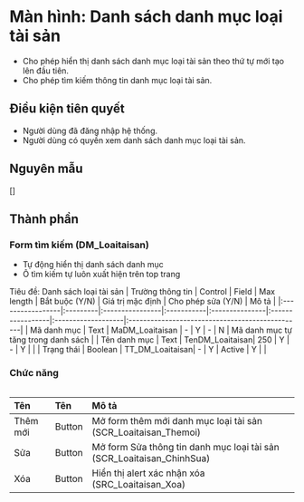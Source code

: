 # Màn hình: Danh sách danh mục loại tài sản
- Cho phép hiển thị danh sách danh mục loại tài sản theo thứ tự mới tạo lên đầu tiên.
- Cho phép tìm kiếm thông tin danh mục loại tài sản.

## Điều kiện tiên quyết
- Người dùng đã đăng nhập hệ thống.
- Người dùng có quyền xem danh sách danh mục loại tài sản.

## Nguyên mẫu
[]

## Thành phần

### Form tìm kiếm (DM_Loaitaisan)
- Tự động hiển thị danh sách danh mục 
- Ô tìm kiếm tự luôn xuất hiện trên top trang

<div style="overflow-x:auto">
Tiêu đề: Danh sách loại tài sản
| Trường thông tin | Control  | Field           | Max length | Bắt buộc (Y/N) | Giá trị mặc định | Cho phép sửa (Y/N) | Mô tả                                           |
|:-----------------|:---------|:----------------|:-----------|:---------------|:-----------------|:-------------------|:------------------------------------------------|
| Mã danh mục      | Text     | MaDM_Loaitaisan | -          | Y             | -                 | N                  | Mã danh mục tự tăng trong danh sách             |
| Tên danh mục     | Text     | TenDM_Loaitaisan| 250        | Y             | -                 | Y                  |                                                 |
| Trạng thái       | Boolean  | TT_DM_Loaitaisan| -          | Y             | Active            | Y                  |                                                 |

</div>

### Chức năng

<div style="overflow-x:auto">

| Tên          | Tên    | Mô tả                                                                                                              |
|:-------------|:-------|:-------------------------------------------------------------------------------------------------------------------|
| Thêm mới     | Button | Mở form thêm mới danh mục loại tài sản (SCR_Loaitaisan_Themoi)                                                     |
| Sửa          | Button | Mở form Sửa thông tin danh mục loại tài sản (SCR_Loaitaisan_ChinhSua)                                              |
| Xóa          | Button | Hiển thị alert xác nhận xóa (SRC_Loaitaisan_Xoa)                                                                   |

